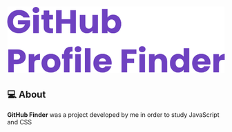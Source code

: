 <h1 align="center">
  <img src="./img/gitfinder.svg">
</h1>

## :computer: About 
**GitHub Finder** was a project developed by me in order to study JavaScript and CSS
